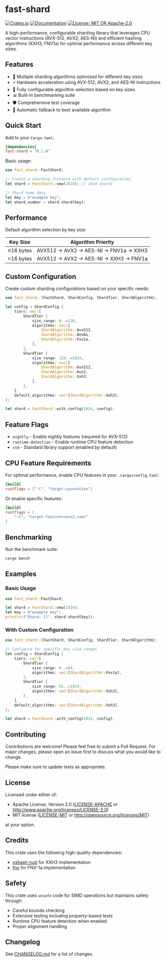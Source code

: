 # fast-shard

[![Crates.io](https://img.shields.io/crates/v/fast-shard.svg)](https://crates.io/crates/fast-shard)
[![Documentation](https://docs.rs/fast-shard/badge.svg)](https://docs.rs/fast-shard)
[![License: MIT OR Apache-2.0](https://img.shields.io/badge/License-MIT%20OR%20Apache--2.0-blue.svg)](LICENSE)

A high-performance, configurable sharding library that leverages CPU vector instructions (AVX-512, AVX2, AES-NI) and efficient hashing algorithms (XXH3, FNV1a) for optimal performance across different key sizes.

## Features

- 🚀 Multiple sharding algorithms optimized for different key sizes
- ⚡ Hardware acceleration using AVX-512, AVX2, and AES-NI instructions
- 🔧 Fully configurable algorithm selection based on key sizes
- 📊 Built-in benchmarking suite
- 🛡️ Comprehensive test coverage
- 🔄 Automatic fallback to best available algorithm

## Quick Start

Add to your `Cargo.toml`:
```toml
[dependencies]
fast-shard = "0.1.0"
```

Basic usage:
```rust
use fast_shard::FastShard;

// Create a sharding instance with default configuration
let shard = FastShard::new(1024); // 1024 shards

// Shard some data
let key = b"example key";
let shard_number = shard.shard(key);
```

## Performance

Default algorithm selection by key size:

| Key Size    | Algorithm Priority                           |
|------------|---------------------------------------------|
| ≤16 bytes  | AVX512 → AVX2 → AES-NI → FNV1a → XXH3      |
| >16 bytes  | AVX512 → AVX2 → AES-NI → XXH3 → FNV1a      |

## Custom Configuration

Create custom sharding configurations based on your specific needs:

```rust
use fast_shard::{FastShard, ShardConfig, ShardTier, ShardAlgorithm};

let config = ShardConfig {
    tiers: vec![
        ShardTier {
            size_range: 0..=128,
            algorithms: vec![
                ShardAlgorithm::Avx512,
                ShardAlgorithm::AesNi,
                ShardAlgorithm::Fnv1a,
            ],
        },
        ShardTier {
            size_range: 129..=1024,
            algorithms: vec![
                ShardAlgorithm::Avx512,
                ShardAlgorithm::Avx2,
                ShardAlgorithm::Xxh3,
            ],
        },
    ],
    default_algorithms: vec![ShardAlgorithm::Xxh3],
};

let shard = FastShard::with_config(1024, config);
```

## Feature Flags

- `nightly` - Enable nightly features (required for AVX-512)
- `runtime-detection` - Enable runtime CPU feature detection
- `std` - Standard library support (enabled by default)

## CPU Feature Requirements

For optimal performance, enable CPU features in your `.cargo/config.toml`:

```toml
[build]
rustflags = ["-C", "target-cpu=native"]
```

Or enable specific features:
```toml
[build]
rustflags = [
    "-C", "target-feature=+avx2,+aes"
]
```

## Benchmarking

Run the benchmark suite:
```bash
cargo bench
```

## Examples

### Basic Usage
```rust
use fast_shard::FastShard;

let shard = FastShard::new(1024);
let key = b"example key";
println!("Shard: {}", shard.shard(key));
```

### With Custom Configuration
```rust
use fast_shard::{FastShard, ShardConfig, ShardTier, ShardAlgorithm};

// Configure for specific key size ranges
let config = ShardConfig {
    tiers: vec![
        ShardTier {
            size_range: 0..=64,
            algorithms: vec![ShardAlgorithm::Fnv1a],
        },
        ShardTier {
            size_range: 65..=1024,
            algorithms: vec![ShardAlgorithm::Xxh3],
        },
    ],
    default_algorithms: vec![ShardAlgorithm::Xxh3],
};

let shard = FastShard::with_config(1024, config);
```

## Contributing

Contributions are welcome! Please feel free to submit a Pull Request. For major changes, please open an issue first to discuss what you would like to change.

Please make sure to update tests as appropriate.

## License

Licensed under either of:

 * Apache License, Version 2.0 ([LICENSE-APACHE](LICENSE-APACHE) or http://www.apache.org/licenses/LICENSE-2.0)
 * MIT license ([LICENSE-MIT](LICENSE-MIT) or http://opensource.org/licenses/MIT)

at your option.

## Credits

This crate uses the following high-quality dependencies:
- [xxhash-rust](https://github.com/DoumanAsh/xxhash-rust) for XXH3 implementation
- [fnv](https://github.com/servo/rust-fnv) for FNV-1a implementation

## Safety

This crate uses `unsafe` code for SIMD operations but maintains safety through:
- Careful bounds checking
- Extensive testing including property-based tests
- Runtime CPU feature detection when enabled
- Proper alignment handling

## Changelog

See [CHANGELOG.md](CHANGELOG.md) for a list of changes.
